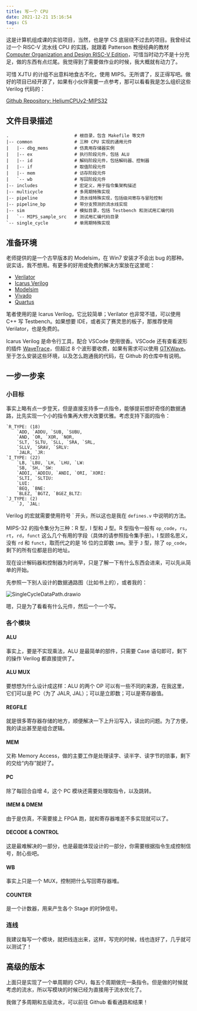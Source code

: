 ```yaml
---
title: 写一个 CPU
date: 2021-12-21 15:16:54
tags: CS
---
```


这是计算机组成课的实验项目，当然，也是学 CS 底层绕不过去的项目。我曾经试过一个 RISC-V 流水线 CPU 的实践，就跟着 Patterson 教授经典的教材 [Computer Organization and Design RISC-V Edition](https://www.elsevier.com/books/computer-organization-and-design-risc-v-edition/patterson/978-0-12-820331-6)，可惜当时动力不是十分充足，做的东西有点烂尾。我觉得到了需要做作业的时候，我大概就有动力了。

可惜 XJTU 的计组不出意料地食古不化，使用 MIPS。无所谓了，反正得写吧。做好的项目已经开源了，如果有小伙伴需要一点参考，那可以看看我是怎么组织这些 Verilog 代码的：

[Github Repository: HeliumCPUv2-MIPS32](https://github.com/James-Hen/HeliumCPUv2-MIPS32)

## 文件目录描述

```plain
.                         # 根目录，包含 Makefile 等文件
|-- common                # 三种 CPU 实现的通用元件
|   |-- dbg_mems          # 仿真用存储器实例
|   |-- ex                # 执行阶段元件，包括 ALU
|   |-- id                # 解码阶段元件，包括解码器、控制器
|   |-- if                # 取值阶段元件
|   |-- mem               # 访存阶段元件
|   `-- wb                # 写回阶段元件
|-- includes              # 宏定义，用于指令集架构描述
|-- multicycle            # 多周期特殊实现
|-- pipeline              # 流水线特殊实现，包括级间寄存与冒险控制
|-- pipeline_bp           # 带分支预测的流水线实现
|-- sim                   # 模拟目录，包括 Testbench 和测试用汇编代码
|   `-- MIPS_sample_src   # 测试用汇编代码目录
`-- single_cycle          # 单周期特殊实现
```

## 准备环境

老师提供的是一个古早版本的 Modelsim，在 Win7 安装才不会出 bug 的那种。说实话，我不想用。有更多的好用或免费的解决方案放在这里呢：

 - [Verilator](https://www.veripool.org/verilator/)
 - [Icarus Verilog](http://iverilog.icarus.com/)
 - [Modelsim](https://eda.sw.siemens.com/en-US/ic/modelsim/)
 - [Vivado](https://china.xilinx.com/products/design-tools/vivado.html)
 - [Quartus](https://www.intel.com/content/www/us/en/software/programmable/quartus-prime/download.html)

笔者使用的是 Icarus Verilog，它比较简单；Verilator 也非常不错，可以使用 C++ 写 Testbench。如果想要 IDE，或者买了赛灵思的板子，那推荐使用 Verilator，也是免费的。

Icarus Verilog 是命令行工具，配合 VSCode 使用很香。VSCode 还有查看波形的插件 [WaveTrace](https://www.wavetrace.io/)，但超过 8 个波形要收费，如果有需求可以使用 [GTKWave](http://gtkwave.sourceforge.net/)。至于怎么安装这些环境，以及怎么跑通我的代码，在 Github 的仓库中有说明。

## 一步一步来

### 小目标

事实上略有点一步登天，但是直接支持多一点指令，能够提前想好奇怪的数据通路，比先实现一个小的指令集再大修大改要优雅。考虑支持下面的指令：

```plain
`R_TYPE: (18)
    `ADD, `ADDU, `SUB, `SUBU,
    `AND, `OR, `XOR, `NOR,
    `SLT, `SLTU, `SLL, `SRA, `SRL,
    `SLLV, `SRAV, `SRLV:
    `JALR, `JR:
`I_TYPE: (22)
    `LB, `LBU, `LH, `LHU, `LW:
    `SB, `SH, `SW:
    `ADDI, `ADDIU, `ANDI, `ORI, `XORI:
    `SLTI, `SLTIU:
    `LUI:
    `BEQ, `BNE:
    `BLEZ, `BGTZ, `BGEZ_BLTZ:
`J_TYPE: (2)
    `J, `JAL:
```

Verilog 的宏就需要使用符号 \` 开头，所以这也是我在 `defines.v` 中说明的方法。

MIPS-32 的指令集分为三种：R 型，I 型和 J 型。R 型指令一般有 `op_code`，`rs`，`rt`，`rd`，`funct` 这么几个有用的字段（具体的请参照指令集手册）。I 型顾名思义，没有 `rd` 和 `funct`，取而代之的是 16 位的立即数 `imm`。至于 `J` 型，除了 `op_code`，剩下的所有位都是目的地址。

现在设计解码器和控制器为时尚早，只是了解一下有什么东西会进来，可以先从简单的开始。

先参照一下别人设计的数据通路图（比如书上的），或者我的：

![SingleCycleDataPath.drawio](/images/WriteCPU/SingleCycleDataPath.drawio.png)

嗯，只是为了看看有什么元件，然后一个一个写。

### 各个模块

#### ALU

事实上，要是不实现乘法，ALU 是最简单的部件，只需要 Case 语句即可，剩下的操作 Verilog 都直接提供了。

#### ALU MUX

要想想为什么设计成这样：ALU 的两个 OP 可以有一些不同的来源，在我这里，它们可以是 PC（为了 JALR, JAL）；可以是立即数；可以是寄存器值。

#### REGFILE

就是很多寄存器存储的地方，顺便解决一下上升沿写入，读出的问题。为了方便，我的读出甚至是组合逻辑。

#### MEM

又称 Memory Access，做的主要工作是处理读字、读半字、读字节的琐事，剩下的交给“内存”就好了。

#### PC

除了每回合自增 4，这个 PC 模块还需要处理取指令，以及跳转。

#### IMEM & DMEM

由于是仿真，不需要接上 FPGA 跑，就和寄存器堆差不多实现就可以了。

#### DECODE & CONTROL

这是最难解决的一部分，也是最能体现设计的一部分，你需要根据指令生成控制信号，耐心些吧。

#### WB

事实上只是一个 MUX，控制把什么写回寄存器堆。

#### COUNTER

是一个计数器，用来产生各个 Stage 的时钟信号。

### 连线

我建议每写一个模块，就把线连出来，这样，写完的时候，线也连好了，几乎就可以测试了！

## 高级的版本

上面只是实现了一个单周期的 CPU，每五个周期做完一条指令。但是做的时候就考虑的流水，所以写模块的时候已经为直接用于流水优化了。

我做了多周期和五级流水，可以前往 Github 看看通路和结果！